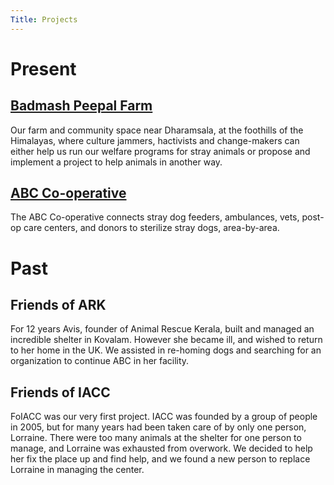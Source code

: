 ```yaml
---
Title: Projects
---
```


[//]: # (comments)

Present
=========
[Badmash Peepal Farm]( #about "About" )
----------
Our farm and community space near Dharamsala, at the foothills of the Himalayas, where culture jammers, hactivists and change-makers can either help us run our welfare programs for stray animals or propose and implement a project to help animals in another way.

[ABC Co-operative]( #ABC-Cooperative "ABC Co-operative" )
----------
The ABC Co-operative connects stray dog feeders, ambulances, vets, post-op care centers, and donors to sterilize stray dogs, area-by-area.

Past
=========
Friends of ARK
----------
For 12 years Avis, founder of Animal Rescue Kerala, built and managed an incredible shelter in Kovalam. However she became ill, and wished to return to her home in the UK. We assisted in re-homing dogs and searching for an organization to continue ABC in her facility.

Friends of IACC
----------
FoIACC was our very first project. IACC was founded by a group of people in 2005, but for many years had been taken care of by only one person, Lorraine. There were too many animals at the shelter for one person to manage, and Lorraine was exhausted from overwork. We decided to help her fix the place up and find help, and we found a new person to replace Lorraine in managing the center.
